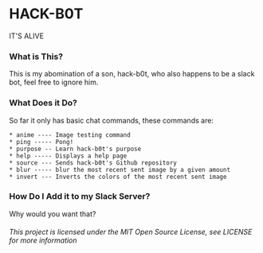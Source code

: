 # HACK-B0T

IT'S ALIVE

### What is This?

This is my abomination of a son, hack-b0t, who also happens to be a slack bot, 
feel free to ignore him.

### What Does it Do?

So far it only has basic chat commands, these commands are:

```
* anime ---- Image testing command
* ping ----- Pong!
* purpose -- Learn hack-b0t's purpose
* help ----- Displays a help page
* source --- Sends hack-b0t's Github repository
* blur ----- blur the most recent sent image by a given amount
* invert --- Inverts the colors of the most recent sent image
```

### How Do I Add it to my Slack Server?

Why would you want that?


###### This project is licensed under the MIT Open Source License, see LICENSE for more information
